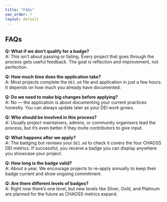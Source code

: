 ```yaml
---
title: "FAQs"
nav_order: 7
layout: default
---
```


## FAQs
**Q: What if we don’t qualify for a badge?**  
A: This isn’t about passing or failing. Every project that goes through the process gets useful feedback. The goal is reflection and improvement, not perfection.

**Q: How much time does the application take?**  
A: Most projects complete the `DEI.md` file and application in just a few hours. It depends on how much you already have documented.

**Q: Do we need to make big changes before applying?**  
A: No — the application is about documenting your current practices honestly. You can always update later as your DEI work grows.

**Q: Who should be involved in this process?**  
A: Usually project maintainers, admins, or community organisers lead the process, but it’s even better if they invite contributors to give input.

**Q: What happens after we apply?**  
A: The badging bot reviews your `DEI.md` to check it covers the four CHAOSS DEI metrics. If successful, you receive a badge you can display anywhere you showcase your project.

**Q: How long is the badge valid?**  
A: About a year. We encourage projects to re-apply annually to keep their badge current and show ongoing commitment.

**Q: Are there different levels of badges?**  
A: Right now there’s one level, but new levels like Silver, Gold, and Platinum are planned for the future as CHAOSS metrics expand.
